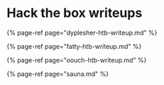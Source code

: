 # Hack the box writeups

{% page-ref page="dyplesher-htb-writeup.md" %}

{% page-ref page="fatty-htb-writeup.md" %}

{% page-ref page="oouch-htb-writeup.md" %}

{% page-ref page="sauna.md" %}



